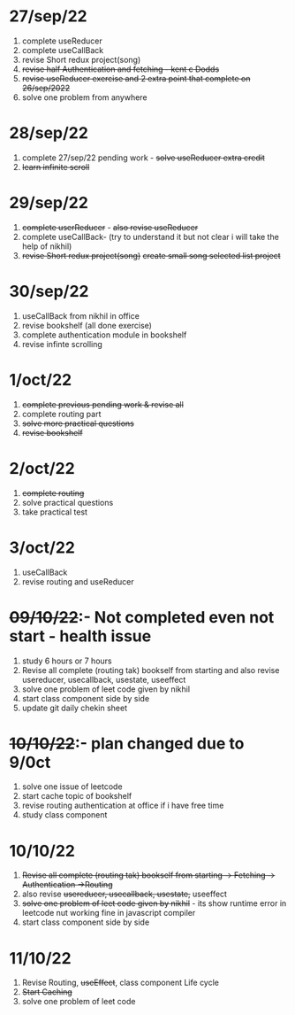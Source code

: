 # 27/sep/22

1. complete useReducer
2. complete useCallBack 
3. revise Short redux project(song)
4. <del>revise half Authentication and fetching - kent c Dodds</del>
5. <del>revise useReducer exercise and 2 extra point  that complete on 26/sep/2022</del>
6. solve one problem from anywhere  


# 28/sep/22

1. complete 27/sep/22 pending work - <del>solve useReducer extra credit</del> 
2. <del>learn infinite scroll</del>

# 29/sep/22

1. <del>complete userReducer</del>  - <del>also revise useReducer</del>
2. complete useCallBack- (try to understand it but not clear i will take the help of nikhil)
3. <del>revise Short redux project(song)</del>
   <del> create small song selected list project</del>

# 30/sep/22

1. useCallBack from nikhil in office 
2. revise bookshelf (all done exercise)
3. complete authentication module in bookshelf 
4. revise infinte scrolling

# 1/oct/22

1. <del>complete previous pending work & revise all</del>
2. complete routing part
3. <del>solve more practical questions</del>
4. <del>revise bookshelf</del>

# 2/oct/22

1. <del>complete routing </del>
2. solve practical questions
3. take practical test 

# 3/oct/22
1. useCallBack
2. revise routing and useReducer

# <del> 09/10/22</del>:- Not completed even not start - health issue 
1. study 6 hours or 7 hours 
2. Revise all complete (routing tak) bookself from starting and also revise usereducer, usecallback, usestate, useeffect
3. solve one problem of leet code given by nikhil
4. start class component side by side
5. update git daily chekin sheet 
          
# <del> 10/10/22</del>:- plan changed due to 9/0ct
1. solve one issue of leetcode
2. start cache topic of bookshelf 
3. revise routing authentication at office if i have free time
4. study class component

# 10/10/22 
1. <del>Revise all complete (routing tak) bookself from starting 
   -> Fetching
   -> Authentication
   ->Routing</del>
3. also revise <del>usereducer, usecallback, usestate,</del> useeffect
4. <del>solve one problem of leet code given by nikhil</del> - its show runtime error in leetcode nut working fine in javascript compiler
5. start class component side by side

 # 11/10/22
 1. Revise Routing, <del>useEffect</del>, class component Life cycle
 2. <del>Start Caching</del>
 3. solve one problem of leet code
